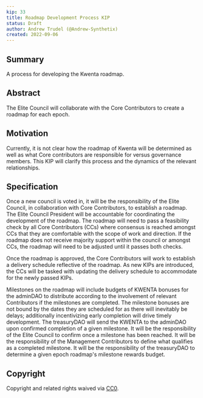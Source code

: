 ```yaml
---
kip: 33
title: Roadmap Development Process KIP
status: Draft
author: Andrew Trudel (@Andrew-Synthetix)
created: 2022-09-06
---
```


## Summary

A process for developing the Kwenta roadmap. 

## Abstract

The Elite Council will collaborate with the Core Contributors to create a roadmap for each epoch. 

## Motivation

Currently, it is not clear how the roadmap of Kwenta will be determined as well as what Core contributors are responsible for versus governance members. This KIP will clarify this process and the dynamics of the relevant relationships. 

## Specification

Once a new council is voted in, it will be the responsibility of the Elite Council, in collaboration with Core Contributors, to establish a roadmap. The Elite Council President will be accountable for coordinating the development of the roadmap. The roadmap will need to pass a feasibility check by all Core Contributors (CCs) where consensus is reached amongst CCs that they are comfortable with the scope of work and direction. If the roadmap does not receive majority support within the council or amongst CCs, the roadmap will need to be adjusted until it passes both checks. 

Once the roadmap is approved, the Core Contributors will work to establish a delivery schedule reflective of the roadmap. As new KIPs are introduced, the CCs will be tasked with updating the delivery schedule to accommodate for the newly passed KIPs. 

Milestones on the roadmap will include budgets of KWENTA bonuses for the adminDAO to distribute according to the involvement of relevant Contributors if the milestones are completed. The milestone bonuses are not bound by the dates they are scheduled for as there will inevitably be delays; additionally incentivizing early completion will drive timely development. The treasuryDAO will send the KWENTA to the adminDAO upon confirmed completion of a given milestone. It will be the responsibility of the Elite Council to confirm once a milestone has been reached. It will be the responsibility of the Management Contributors to define what qualifies as a completed milestone. It will be the responsibility of the treasuryDAO to determine a given epoch roadmap's milestone rewards budget. 


## Copyright

Copyright and related rights waived via [CC0](https://creativecommons.org/publicdomain/zero/1.0/).

